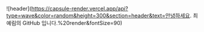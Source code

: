 ![header](https://capsule-render.vercel.app/api?type=wave&color=random&height=300&section=header&text=안녕하세요. 최예림의 GitHub 입니다.%20render&fontSize=90)
